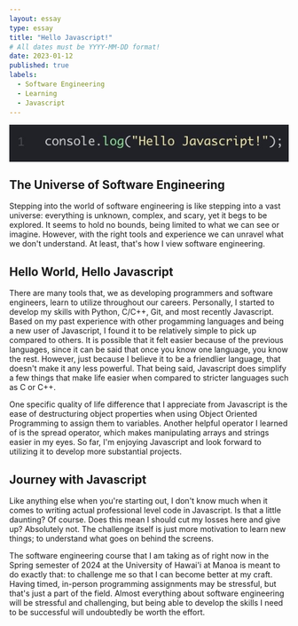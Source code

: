 ```yaml
---
layout: essay
type: essay
title: "Hello Javascript!"
# All dates must be YYYY-MM-DD format!
date: 2023-01-12
published: true
labels:
  - Software Engineering
  - Learning
  - Javascript
---
```


<img class="img-fluid" src="../img/hello-java.jpeg" alt="Picture" style="display: block; margin: 0 auto" />

## The Universe of Software Engineering
Stepping into the world of software engineering is like stepping into a vast universe: everything is unknown, complex, and scary, yet it begs to be explored. It seems to hold no bounds, being limited to what we can see or imagine. However, with the right tools and experience we can unravel what we don't understand. At least, that's how I view software engineering.

## Hello World, Hello Javascript
There are many tools that, we as developing programmers and software engineers, learn to utilize throughout our careers. Personally, I started to develop my skills with Python, C/C++, Git, and most recently Javascript. Based on my past experience with other progamming languages and being a new user of Javascript, I found it to be relatively simple to pick up compared to others. It is possible that it felt easier because of the previous languages, since it can be said that once you know one language, you know the rest. However, just because I believe it to be a friendlier language, that doesn't make it any less powerful. That being said, Javascript does simplify a few things that make life easier when compared to stricter languages such as C or C++. 

One specific quality of life difference that I appreciate from Javascript is the ease of destructuring object properties when using Object Oriented Programming to assign them to variables. Another helpful operator I learned of is the spread operator, which makes manipulating arrays and strings easier in my eyes. So far, I'm enjoying Javascript and look forward to utilizing it to develop more substantial projects.

## Journey with Javascript
Like anything else when you're starting out, I don't know much when it comes to writing actual professional level code in Javascript. Is that a little daunting? Of course. Does this mean I should cut my losses here and give up? Absolutely not. The challenge itself is just more motivation to learn new things; to understand what goes on behind the screens. 

The software engineering course that I am taking as of right now in the Spring semester of 2024 at the University of Hawai'i at Manoa is meant to do exactly that: to challenge me so that I can become better at my craft. Having timed, in-person programming assignments may be stressful, but that's just a part of the field. Almost everything about software engineering will be stressful and challenging, but being able to develop the skills I need to be successful will undoubtedly be worth the effort.
